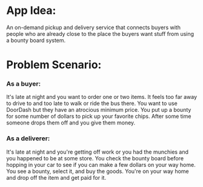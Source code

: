 # App Idea: 

An on-demand pickup and delivery service that connects buyers with people who are already close to the place the buyers want stuff from using a bounty board system.

# Problem Scenario: 

### As a buyer:

It's late at night and you want to order one or two items. It feels too far away to drive to and too late to walk or ride the bus there. You want to use DoorDash but they have an atrocious minimum price. You put up a bounty for some number of dollars to pick up your favorite chips. After some time someone drops them off and you give them money.

### As a deliverer:

It's late at night and you're getting off work or you had the munchies and you happened to be at some store. You check the bounty board before hopping in your car to see if you can make a few dollars on your way home. You see a bounty, select it, and buy the goods. You're on your way home and drop off the item and get paid for it.

